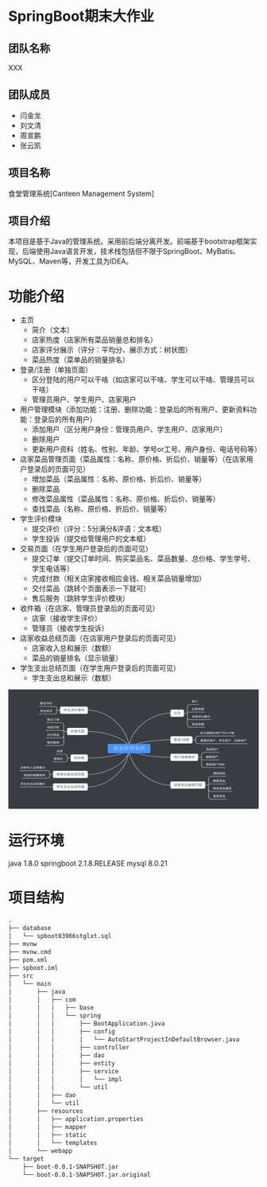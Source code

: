 # SpringBoot期末大作业
## 团队名称
XXX


##  团队成员
- 闫金龙
- 刘文清
- 周宣鹏
- 张云凯

## 项目名称
食堂管理系统[Canteen Management System]


## 项目介绍
本项目是基于Java的管理系统。采用前后端分离开发。前端基于bootstrap框架实现，后端使用Java语言开发，技术栈包括但不限于SpringBoot、MyBatis、MySQL、Maven等，开发工具为IDEA。


# 功能介绍
- 主页
	- 简介（文本）
	- 店家热度（店家所有菜品销量总和排名）
	- 店家评分展示（评分：平均分、展示方式：树状图）
	- 菜品热度（菜单品的销量排名）
- 登录/注册（单独页面）
	- 区分登陆的用户可以干啥（如店家可以干啥、学生可以干啥、管理员可以干啥）
	- 管理员用户、学生用户、店家用户
- 用户管理模块（添加功能：注册、删除功能：登录后的所有用户、更新资料功能：登录后的所有用户）
	- 添加用户（区分用户身份：管理员用户、学生用户、店家用户）
	- 删除用户
	- 更新用户资料（姓名、性别、年龄、学号or工号、用户身份、电话号码等）
- 店家菜品管理页面（菜品属性：名称、原价格、折后价、销量等）（在店家用户登录后的页面可见）
	- 增加菜品（菜品属性：名称、原价格、折后价、销量等）
	- 删除菜品
	- 修改菜品属性（菜品属性：名称、原价格、折后价、销量等）
	- 查找菜品（名称、原价格、折后价、销量等）
- 学生评价模块
	- 提交评价（评分：5分满分&评语：文本框）
	- 学生投诉（提交给管理用户的文本框）
- 交易页面（在学生用户登录后的页面可见）
	- 提交订单（提交订单时间、购买菜品名、菜品数量、总价格、学生学号、学生电话等）
	- 完成付款（相关店家接收相应金钱、相关菜品销量增加）
	- 交付菜品（跳转个页面表示一下就可）
	- 售后服务（跳转学生评价模块）
- 收件箱（在店家、管理员登录后的页面可见）
	- 店家（接收学生评价）
	- 管理员（接收学生投诉）
- 店家收益总结页面（在店家用户登录后的页面可见）
	- 店家收入总和展示（数额）
	- 菜品的销量排名（显示销量）
- 学生支出总结页面（在学生用户登录后的页面可见）
	- 学生支出总和展示（数额）

![功能图](p1.png)


# 运行环境
java 1.8.0
springboot 2.1.8.RELEASE
mysql 8.0.21


# 项目结构
```
.
├── database
│   └── spboot03966stglxt.sql
├── mvnw
├── mvnw.cmd
├── pom.xml
├── spboot.iml
├── src
│   └── main
│       ├── java
│       │   ├── com
│       │   │   ├── base
│       │   │   └── spring
│       │   │       ├── BootApplication.java
│       │   │       ├── config
│       │   │       │   └── AutoStartProjectInDefaultBrowser.java
│       │   │       ├── controller
│       │   │       ├── dao
│       │   │       ├── entity
│       │   │       ├── service
│       │   │       │   └── impl
│       │   │       └── util
│       │   ├── dao
│       │   └── util
│       ├── resources
│       │   ├── application.properties
│       │   ├── mapper
│       │   ├── static
│       │   └── templates
│       └── webapp
└── target
    ├── boot-0.0.1-SNAPSHOT.jar
    └── boot-0.0.1-SNAPSHOT.jar.original
```